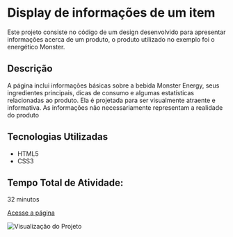  <h1>Display de informações de um item</h1>

  <p>Este projeto consiste no código de um design desenvolvido para apresentar informações acerca de um produto, o produto utilizado no exemplo foi o energético Monster.</p>

  <h2>Descrição</h2>
  <p>A página inclui informações básicas sobre a bebida Monster Energy, seus ingredientes principais, dicas de consumo e algumas estatísticas relacionadas ao produto. Ela é projetada para ser visualmente atraente e informativa. As informações não necessariamente representam a realidade do produto</p>

  <h2>Tecnologias Utilizadas</h2>
  <ul>
    <li>HTML5</li>
    <li>CSS3</li>
  </ul>

  <h2>Tempo Total de Atividade:</h2>
  <p>32 minutos</p>

  <p><a href="https://caiorossi00.github.io/MonsterDisplay/">Acesse a página</a></p>

  <img src="https://i.imgur.com/GMySoIU.png" alt="Visualização do Projeto" />
